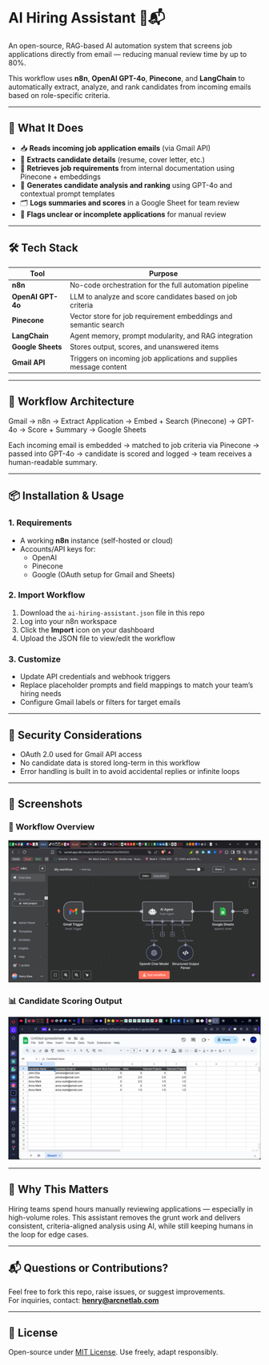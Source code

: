 # AI Hiring Assistant 🤖📬

An open-source, RAG-based AI automation system that screens job applications directly from email — reducing manual review time by up to 80%.

This workflow uses **n8n**, **OpenAI GPT-4o**, **Pinecone**, and **LangChain** to automatically extract, analyze, and rank candidates from incoming emails based on role-specific criteria.

---

## 🔧 What It Does

- 📥 **Reads incoming job application emails** (via Gmail API)  
- 📑 **Extracts candidate details** (resume, cover letter, etc.)  
- 🧠 **Retrieves job requirements** from internal documentation using Pinecone + embeddings  
- 💬 **Generates candidate analysis and ranking** using GPT-4o and contextual prompt templates  
- 🗂️ **Logs summaries and scores** in a Google Sheet for team review  
- 🚩 **Flags unclear or incomplete applications** for manual review

---

## 🛠 Tech Stack

| Tool             | Purpose                                                             |
|------------------|----------------------------------------------------------------------|
| **n8n**          | No-code orchestration for the full automation pipeline               |
| **OpenAI GPT-4o**| LLM to analyze and score candidates based on job criteria            |
| **Pinecone**     | Vector store for job requirement embeddings and semantic search      |
| **LangChain**    | Agent memory, prompt modularity, and RAG integration                 |
| **Google Sheets**| Stores output, scores, and unanswered items                          |
| **Gmail API**    | Triggers on incoming job applications and supplies message content   |

---

## 🧩 Workflow Architecture

Gmail → n8n → Extract Application → Embed + Search (Pinecone) → GPT-4o → Score + Summary → Google Sheets


Each incoming email is embedded → matched to job criteria via Pinecone → passed into GPT-4o → candidate is scored and logged → team receives a human-readable summary.

---

## 📦 Installation & Usage

### 1. Requirements

- A working **n8n** instance (self-hosted or cloud)
- Accounts/API keys for:
  - OpenAI
  - Pinecone
  - Google (OAuth setup for Gmail and Sheets)

### 2. Import Workflow

1. Download the `ai-hiring-assistant.json` file in this repo  
2. Log into your n8n workspace  
3. Click the **Import** icon on your dashboard  
4. Upload the JSON file to view/edit the workflow  

### 3. Customize

- Update API credentials and webhook triggers  
- Replace placeholder prompts and field mappings to match your team’s hiring needs  
- Configure Gmail labels or filters for target emails  

---

## 🔐 Security Considerations

- OAuth 2.0 used for Gmail API access  
- No candidate data is stored long-term in this workflow  
- Error handling is built in to avoid accidental replies or infinite loops

---

## 📸 Screenshots

### 🧠 Workflow Overview
![Workflow Screenshot](workflow.png)

### 📊 Candidate Scoring Output
![Scoring Sheet](workflow_output.png)

---

## 🧠 Why This Matters

Hiring teams spend hours manually reviewing applications — especially in high-volume roles. This assistant removes the grunt work and delivers consistent, criteria-aligned analysis using AI, while still keeping humans in the loop for edge cases.

---

## 📬 Questions or Contributions?

Feel free to fork this repo, raise issues, or suggest improvements.  
For inquiries, contact: **henry@arcnetlab.com**

---

## 📄 License

Open-source under [MIT License](LICENSE). Use freely, adapt responsibly.

